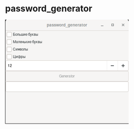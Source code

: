# password_generator

![Screenshot_2023-08-20_16-02-18.png](img%2FScreenshot_2023-08-20_16-02-18.png)